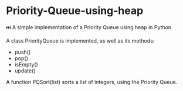 # Priority-Queue-using-heap
⏭️ A simple implementation of a Priority Queue using heap in Python

A class PriorityQueue is implemented, as well as its methods:
- push()
- pop()
- isEmpty()
- update()

A function PQSort(list) sorts a list of integers, using the Priority Queue.
